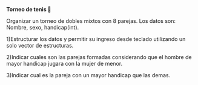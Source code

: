 **Torneo de tenis :tennis:** 

Organizar un torneo de dobles mixtos con 8 parejas.
Los datos son: Nombre, sexo, handicap(int).

1)Estructurar los datos y permitir su ingreso desde teclado utilizando un solo vector de estructuras.

2)Indicar cuales son las parejas formadas considerando que el hombre de mayor handicap jugara con la mujer de menor.

3)Indicar cual es la pareja con un mayor handicap que las demas.
